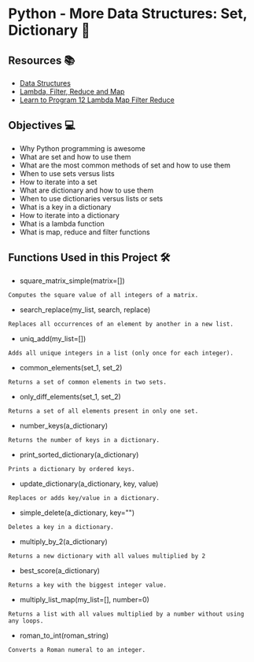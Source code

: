 # Python - More Data Structures: Set, Dictionary :snake:

## Resources :books:
* [Data Structures](https://intranet.hbtn.io/rltoken/dnFegYagqFoW7WraIP-9RA)
* [Lambda, Filter, Reduce and Map](https://intranet.hbtn.io/rltoken/xXAlsMIs9-sCL4fljYeNfg)
* [Learn to Program 12 Lambda Map Filter Reduce](https://intranet.hbtn.io/rltoken/AT-UtsGuhgIzQSwSdKvckw)

## Objectives :computer:
* Why Python programming is awesome
* What are set and how to use them
* What are the most common methods of set and how to use them
* When to use sets versus lists
* How to iterate into a set
* What are dictionary and how to use them
* When to use dictionaries versus lists or sets
* What is a key in a dictionary
* How to iterate into a dictionary
* What is a lambda function
* What is map, reduce and filter functions

## Functions Used in this Project :hammer_and_wrench:
* square_matrix_simple(matrix=[])
```
Computes the square value of all integers of a matrix.
```
* search_replace(my_list, search, replace)
```
Replaces all occurrences of an element by another in a new list.
```
* uniq_add(my_list=[])
```
Adds all unique integers in a list (only once for each integer).
```
* common_elements(set_1, set_2)
```
Returns a set of common elements in two sets.
```
* only_diff_elements(set_1, set_2)
```
Returns a set of all elements present in only one set.
```
* number_keys(a_dictionary)
```
Returns the number of keys in a dictionary.
```
* print_sorted_dictionary(a_dictionary)
```
Prints a dictionary by ordered keys.
```
* update_dictionary(a_dictionary, key, value)
```
Replaces or adds key/value in a dictionary.
```
* simple_delete(a_dictionary, key="")
```
Deletes a key in a dictionary.
```
* multiply_by_2(a_dictionary)
```
Returns a new dictionary with all values multiplied by 2
```
* best_score(a_dictionary)
```
Returns a key with the biggest integer value.
```
* multiply_list_map(my_list=[], number=0)
```
Returns a list with all values multiplied by a number without using any loops.
```
* roman_to_int(roman_string)
```
Converts a Roman numeral to an integer.
```
